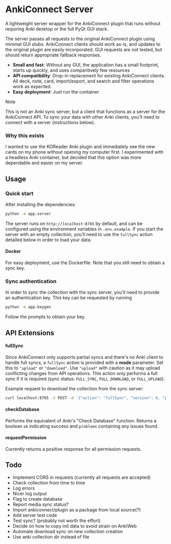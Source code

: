 # AnkiConnect Server

A lightweight server wrapper for the AnkiConnect plugin that runs without requiring Anki desktop or the full PyQt GUI stack.

The server passes all requests to the original AnkiConnect plugin using minimal GUI stubs. AnkiConnect clients should work as-is, and updates to the original plugin are easily incorporated. GUI requests are not tested, but should return appropriate fallback responses.

- **Small and fast**: Without any GUI, the application has a small footprint, starts up quickly, and uses comparitively few resources
- **API compatibility**: Drop-in replacement for existing AnkiConnect clients. All deck, note, card, import/export, and search and filter operations work as expected.
- **Easy deployment**: Just run the container

> [!NOTE]
> This is not an Anki sync server, but a client that functions as a server for the AnkiConnect API. To sync your data with other Anki clients, you'll need to connect with a server (instructions below).

### Why this exists

I wanted to use the KOReader Anki plugin and immediately see the new cards on my phone without opening my computer first. I experimented with a headless Anki container, but decided that this option was more dependable and easier on my server.

## Usage

### Quick start

After installing the dependencies:

```bash
python -m app.server
```

The server runs on `http://localhost:8765` by default, and can be configured using the environment variables in `.env.example`. If you start the server with an empty collection, you'll need to use the `fullSync` action detailed below in order to load your data.

#### Docker

For easy deployment, use the Dockerfile. Note that you still need to obtain a sync key.

### Sync authentication

In order to sync the collection with the sync server, you'll need to provide an authentication key. This key can be requested by running

```bash
python -m app.keygen
```

Follow the prompts to obtain your key.

## API Extensions

#### fullSync
Since AnkiConnect only supports partial syncs and there's no Anki client to handle full syncs, a `fullSync` action is provided with a **mode** parameter. Set this to `"upload"` or `"download"`. Use `"upload"` with caution as it may upload conflicting changes from API operations. This action only performs a full sync if it is required (sync status: `FULL_SYNC`, `FULL_DOWNLOAD`, or `FULL_UPLOAD`).

Example request to download the collection from the sync server:

```bash
curl localhost:8765 -X POST -d '{"action": "fullSync", "version": 6, "params": {"mode": "download"}}'
```

#### checkDatabase
Performs the equivalent of Anki's "Check Database" function. Returns a boolean `ok` indicating success and `problems` containing any issues found.

#### requestPermission
Currently returns a positive response for all permission requests.

## Todo

- Implement CORS in requests (currently all requests are accepted)
- Check collection from time to time
- Log errors
- Nicer log output
- Flag to create database
- Report media sync status?
- Import ankiconnect/plugin as a package from local source(?)
- Add server test code
- Test sync? (probably not worth the effort)
- Decide on how to copy init data to avoid strain on AnkiWeb
- Automate download sync on new collection creation
- Use anki collection dir instead of file
